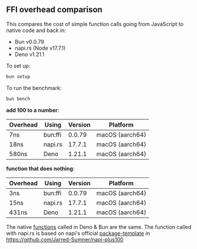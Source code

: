 ## FFI overhead comparison

This compares the cost of simple function calls going from JavaScript to native code and back in:

- Bun v0.0.79
- napi.rs (Node v17.7.1)
- Deno v1.21.1

To set up:

```bash
bun setup
```

To run the benchmark:

```bash
bun bench
```

**add 100 to a number**:

| Overhead | Using   | Version | Platform        |
| -------- | ------- | ------- | --------------- |
| 7ns      | bun:ffi | 0.0.79  | macOS (aarch64) |
| 18ns     | napi.rs | 17.7.1  | macOS (aarch64) |
| 580ns    | Deno    | 1.21.1  | macOS (aarch64) |

**function that does nothing**:

| Overhead | Using   | Version | Platform        |
| -------- | ------- | ------- | --------------- |
| 3ns      | bun:ffi | 0.0.79  | macOS (aarch64) |
| 15ns     | napi.rs | 17.7.1  | macOS (aarch64) |
| 431ns    | Deno    | 1.21.1  | macOS (aarch64) |

The native [functions](./plus100.c) called in Deno & Bun are the same. The function called with napi.rs is based on napi's official [package-template](https://github.com/napi-rs/package-template) in https://github.com/Jarred-Sumner/napi-plus100

